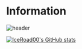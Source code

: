 # Information

![header](https://capsule-render.vercel.app/api?type=soft&color=auto&height=200&section=header&text=Hi+there+👋&fontSize=50)

[![IceRoad00's GitHub stats](https://github-readme-stats.vercel.app/api?username=IceRoad00)](https://github.com/anuraghazra/github-readme-stats)


